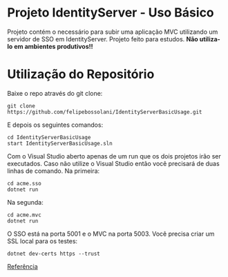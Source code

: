 # Projeto IdentityServer - Uso Básico

Projeto contém o necessário para subir uma aplicação MVC utilizando um servidor de SSO em IdentityServer. 
Projeto feito para estudos. **Não utiliza-lo em ambientes produtivos!!**

# Utilização do Repositório

Baixe o repo através do git clone:
```
git clone https://github.com/felipebossolani/IdentityServerBasicUsage.git
```
E depois os seguintes comandos:
```
cd IdentityServerBasicUsage
start IdentityServerBasicUsage.sln
```

Com o Visual Studio aberto apenas de um run que os dois projetos irão ser executados. 
Caso não utilize o Visual Studio então você precisará de duas linhas de comando. 
Na primeira:
```
cd acme.sso
dotnet run
```
Na segunda:
```
cd acme.mvc
dotnet run
```

O SSO está na porta 5001 e o MVC na porta 5003. 
Você precisa criar um SSL local para os testes:
```
dotnet dev-certs https --trust
```
[Referência](https://www.hanselman.com/blog/DevelopingLocallyWithASPNETCoreUnderHTTPSSSLAndSelfSignedCerts.aspx)
